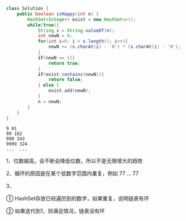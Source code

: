 ```java
class Solution {
    public boolean isHappy(int n) {
        HashSet<Integer> exist = new HashSet<>();
        while(true){
            String s = String.valueOf(n);
            int newN = 0;
            for(int i=0; i < s.length(); i++){
                newN += (s.charAt(i) - '0') * (s.charAt(i) - '0');
            }
            if(newN == 1){
                return true;
            }
            if(exist.contains(newN)){
                return false;
            } else {
                exist.add(newN);
            }
            n = newN;
        }
    }
}
```



```
9 81
99 162
999 243
9999 324
...  ... 
```

1、位数越高，会不断会降低位数，所以不是无限增大的趋势

2、循环的原因是在某个低数字范围内重复，例如 77 ... 77

3、

① HashSet存放已经遍历到的数字，如果重复，说明链表有环

② 如果迭代到1，则满足情况，链表没有环









































